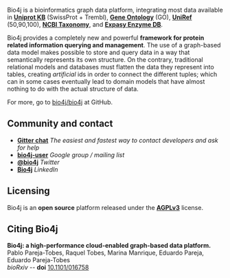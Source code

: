 Bio4j is a bioinformatics graph data platform, integrating most data available in [**Uniprot KB**](http://www.uniprot.org/) (SwissProt + Trembl), [**Gene Ontology**](http://www.geneontology.org/) (GO), [**UniRef**](http://www.ebi.ac.uk/uniref/) (50,90,100), [**NCBI Taxonomy**](http://www.ncbi.nlm.nih.gov/Taxonomy/), and [**Expasy Enzyme DB**](http://enzyme.expasy.org/). 

Bio4j provides a completely new and powerful **framework for protein related information querying and management**. 
The use of a graph-based data model makes possible to store and query data in a way that semantically represents its own structure. On the contrary, traditional relational models and databases must flatten the data they represent into tables, creating _artificial_ ids in order to connect the different tuples; which can in some cases eventually lead to domain models that have almost nothing to do with the actual structure of data.

For more, go to [bio4j/bio4j](https://github.com/bio4j/bio4j) at GitHub.

## Community and contact

- **[Gitter chat](https://gitter.im/bio4j/bio4j)** _The easiest and fastest way to contact developers and ask for help_
- **[bio4j-user](http://groups.google.com/group/bio4j-user)** _Google group / mailing list_
- **[@bio4j](http://twitter.com/bio4j)** _Twitter_
- **[Bio4j](http://www.linkedin.com/groups/Bio4j-3890937)** _LinkedIn_

##  Licensing

Bio4j is an **open source** platform released under the **[AGPLv3](http://www.gnu.org/licenses/agpl.html)** license.

## Citing Bio4j

**Bio4j: a high-performance cloud-enabled graph-based data platform.** Pablo Pareja-Tobes, Raquel Tobes, Marina Manrique, Eduardo Pareja, Eduardo Pareja-Tobes <br /> *bioRxiv* -- **doi** [10.1101/016758](http://dx.doi.org/10.1101/016758)